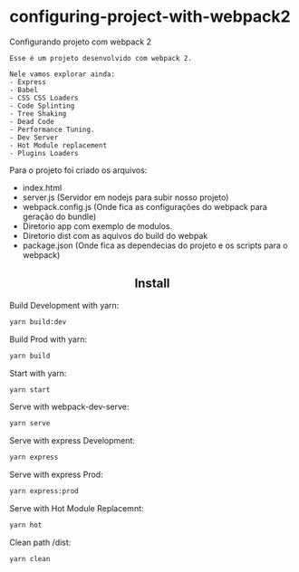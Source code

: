 # configuring-project-with-webpack2
Configurando projeto com webpack 2


```
Esse é um projeto desenvolvido com webpack 2.

Nele vamos explorar ainda:
- Express
- Babel
- CSS CSS Loaders
- Code Splinting
- Tree Shaking
- Dead Code
- Performance Tuning.
- Dev Server
- Hot Module replacement
- Plugins Loaders

```
Para o projeto foi criado os arquivos:
- index.html
- server.js (Servidor em nodejs para subir nosso projeto)
- webpack.config.js (Onde fica as configurações do webpack para geração do bundle)
- Diretorio app com exemplo de modulos.
- Diretorio dist com as aquivos do build do webpak
- package.json (Onde fica as dependecias do projeto e os scripts para o webpack)

<h2 align="center">Install</h2>

Build Development with yarn:

```bash
yarn build:dev
```

Build Prod with yarn:

```bash
yarn build
```

Start with yarn:

```bash
yarn start
```

Serve with webpack-dev-serve:

```bash
yarn serve
```

Serve with express Development:

```bash
yarn express
```

Serve with express Prod:

```bash
yarn express:prod
```

Serve with Hot Module Replacemnt:

```bash
yarn hot
```

Clean path /dist:

```bash
yarn clean
```